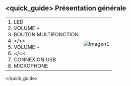 ## <quick_guide> Présentation générale

|  |  |
|:-------|:-------|
|1.	 LED <br> 2.	VOLUME + <br> 3.	BOUTON MULTIFONCTION <br> 4.	>/>><br> 5.	VOLUME -<br> 6.	</<< <br> 7.	CONNEXION USB <br> 8.	MICROPHONE|![Imagen1](http://static.energysistem.com/images/manuals/39929/5410254065a58.jpg)|
</quick_guide>
